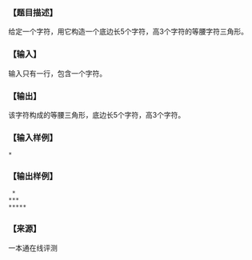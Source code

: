 ### 【题目描述】

给定一个字符，用它构造一个底边长5个字符，高3个字符的等腰字符三角形。

### 【输入】

输入只有一行，包含一个字符。

### 【输出】

该字符构成的等腰三角形，底边长5个字符，高3个字符。

### 【输入样例】

```
*
```

### 【输出样例】

 ```
  *
 ***
*****
```


### 【来源】

 一本通在线评测 
